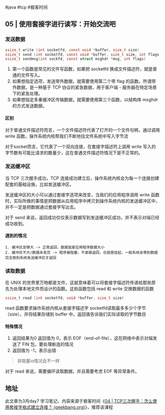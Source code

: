 #java #tcp #极客时间 


##  05 | 使用套接字进行读写：开始交流吧

### 发送数据

```c
ssize_t write (int socketfd, const void *buffer, size_t size)
ssize_t send (int socketfd, const void *buffer, size_t size, int flags)
ssize_t sendmsg(int sockfd, const struct msghdr *msg, int flags)
```

1. 第一个函数是常见的文件写函数，如果把 socketfd 换成文件描述符，就是普通的文件写入。
2. 如果想指定选项，发送带外数据，就需要使用第二个带 flag 的函数。所谓带外数据，是一种基于 TCP 协议的紧急数据，用于客户端 - 服务器在特定场景下的紧急处理。
3. 如果想指定多重缓冲区传输数据，就需要使用第三个函数，以结构体 msghdr 的方式发送数据。

#### 区别
对于普通文件描述符而言，一个文件描述符代表了打开的一个文件句柄，通过调用 write 函数，操作系统内核帮我们不断地往文件系统中写入字节流

对于socket而言，它代表了一个双向连接，在套接字描述符上调用 write 写入的字节数有可能比请求的数量少，这在普通文件描述符情况下是不正常的。

### 发送缓冲区

当 TCP 三次握手成功，TCP 连接成功建立后，操作系统内核会为每一个连接创建配套的基础设施，比如发送缓冲区。

发送缓冲区的大小可以通过套接字选项来改变，当我们的应用程序调用 write 函数时，实际所做的事情是把数据从应用程序中拷贝到操作系统内核的发送缓冲区中，并不一定是把数据通过套接字写出去。

对于 send 来说，返回成功仅仅表示数据写到发送缓冲区成功，并不表示对端已经成功收到。

#### 遇到的情况

	1. 缓冲区足够大 -> 正常返回，数据就是应用程序数据大小
	2. 缓冲区不大/数据未发完 -> 程序被阻塞，不直接返回，也就是挂起，一般系统会等到数据完全放到系统发送缓冲区才返回

### 读取数据

在 UNIX 的世界里万物都是文件，这就意味着可以将套接字描述符传递给那些原先为处理本地文件而设计的函数。这些函数包括 read 和 write 交换数据的函数

```c
ssize_t read (int socketfd, void *buffer, size_t size)
```

read 函数要求操作系统内核从套接字描述字 socketfd读取最多多少个字节（size），并将结果存储到 buffer 中。返回值告诉我们实际读取的字节数目

#### 特殊情况

1. 返回结果为0
返回值为 0，表示 EOF（end-of-file），这在网络中表示对端发送了 FIN 包，要处理断连的情况
2. 返回值为 -1，表示出错
>  非阻塞io情况会不一样


对于 read 来说，需要循环读取数据，并且需要考虑 EOF 等异常条件。


## 地址

此文章为3月day7 学习笔记，内容来源于极客时间《[04 | TCP三次握手：怎么使用套接字格式建立连接？ (geekbang.org)](https://time.geekbang.org/column/article/116042)》，推荐该课程